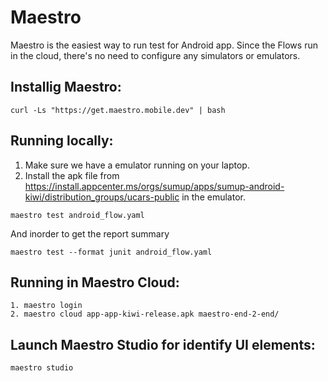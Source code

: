 # Maestro

Maestro is the easiest way to run test for Android app. Since the Flows run in the cloud, there's no need to configure any simulators or emulators. 

## Installig Maestro:

```
curl -Ls "https://get.maestro.mobile.dev" | bash
```

## Running locally: 
1. Make sure we have a emulator running on your laptop.
2. Install the apk file from https://install.appcenter.ms/orgs/sumup/apps/sumup-android-kiwi/distribution_groups/ucars-public in the emulator.

```
maestro test android_flow.yaml
```
And inorder to get the report summary
```
maestro test --format junit android_flow.yaml
```

## Running in Maestro Cloud:
```
1. maestro login
2. maestro cloud app-app-kiwi-release.apk maestro-end-2-end/
```

## Launch Maestro Studio for identify UI elements:
```
maestro studio
```
